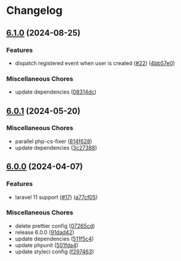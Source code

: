 # Changelog

## [6.1.0](https://github.com/audunru/social-accounts/compare/v6.0.1...v6.1.0) (2024-08-25)


### Features

* dispatch registered event when user is created ([#22](https://github.com/audunru/social-accounts/issues/22)) ([4bb57e0](https://github.com/audunru/social-accounts/commit/4bb57e0f310015029af8966ed2c47d39d7849883))


### Miscellaneous Chores

* update dependencies ([08314dc](https://github.com/audunru/social-accounts/commit/08314dce7a2e1565b4ecbaf20e7036aa982d2009))

## [6.0.1](https://github.com/audunru/social-accounts/compare/v6.0.0...v6.0.1) (2024-05-20)


### Miscellaneous Chores

* parallel php-cs-fixer ([814f628](https://github.com/audunru/social-accounts/commit/814f6281f5148e559bcd01336dea3f600e37bc3d))
* update dependencies ([3c27388](https://github.com/audunru/social-accounts/commit/3c27388d8ee9afc3e88687a7dd15a8f7832bf4a6))

## [6.0.0](https://github.com/audunru/social-accounts/compare/v5.0.0...v6.0.0) (2024-04-07)


### Features

* laravel 11 support ([#17](https://github.com/audunru/social-accounts/issues/17)) ([a77cf05](https://github.com/audunru/social-accounts/commit/a77cf05e89c145d37ed3e68e36848c7d7e17be62))


### Miscellaneous Chores

* delete prettier config ([07265cd](https://github.com/audunru/social-accounts/commit/07265cdf26a9f789cb04fb571b82917ed8150e8e))
* release 6.0.0 ([91dad42](https://github.com/audunru/social-accounts/commit/91dad42ffeb3868f3a019db07f7179e298b40a7f))
* update dependencies ([511f5c4](https://github.com/audunru/social-accounts/commit/511f5c4b14dc93d7a2da7f4aacdd7ad20ccdcb2b))
* update phpunit ([501fda4](https://github.com/audunru/social-accounts/commit/501fda4db6616452260cbb11d65d40f6ea33fa17))
* update styleci config ([f297463](https://github.com/audunru/social-accounts/commit/f297463ca0be48b736a50a4a418532ee084fb2ac))
